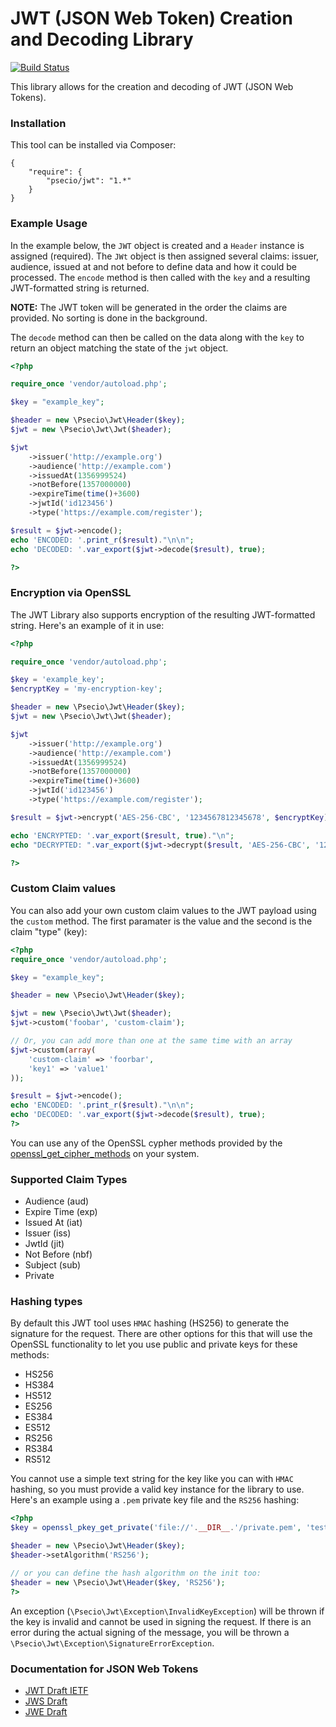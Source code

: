 JWT (JSON Web Token) Creation and Decoding Library
====================

[![Build Status](https://travis-ci.org/psecio/jwt.svg?branch=master)](http://travis-ci.org/psecio/jwt)

This library allows for the creation and decoding of JWT (JSON Web Tokens).

### Installation

This tool can be installed via Composer:

```
{
	"require": {
		"psecio/jwt": "1.*"
	}
}
```

### Example Usage

In the example below, the `JWT` object is created and a `Header` instance is assigned (required). The `JWt` object is then
assigned several claims: issuer, audience, issued at and not before to define data and how it could be processed. The `encode`
method is then called with the `key` and a resulting JWT-formatted string is returned.

**NOTE:** The JWT token will be generated in the order the claims are provided. No sorting is done in the background.

The `decode` method can then be called on the data along with the `key` to return an object matching the state of the `jwt` object.

```php
<?php

require_once 'vendor/autoload.php';

$key = "example_key";

$header = new \Psecio\Jwt\Header($key);
$jwt = new \Psecio\Jwt\Jwt($header);

$jwt
    ->issuer('http://example.org')
    ->audience('http://example.com')
	->issuedAt(1356999524)
	->notBefore(1357000000)
	->expireTime(time()+3600)
	->jwtId('id123456')
	->type('https://example.com/register');

$result = $jwt->encode();
echo 'ENCODED: '.print_r($result)."\n\n";
echo 'DECODED: '.var_export($jwt->decode($result), true);

?>
```

### Encryption via OpenSSL

The JWT Library also supports encryption of the resulting JWT-formatted string. Here's an example of it in use:

```php
<?php

require_once 'vendor/autoload.php';

$key = 'example_key';
$encryptKey = 'my-encryption-key';

$header = new \Psecio\Jwt\Header($key);
$jwt = new \Psecio\Jwt\Jwt($header);

$jwt
    ->issuer('http://example.org')
    ->audience('http://example.com')
	->issuedAt(1356999524)
	->notBefore(1357000000)
	->expireTime(time()+3600)
	->jwtId('id123456')
	->type('https://example.com/register');

$result = $jwt->encrypt('AES-256-CBC', '1234567812345678', $encryptKey);

echo 'ENCRYPTED: '.var_export($result, true)."\n";
echo "DECRYPTED: ".var_export($jwt->decrypt($result, 'AES-256-CBC', '1234567812345678', $encryptKey), true)."\n";

?>
```

### Custom Claim values

You can also add your own custom claim values to the JWT payload using the `custom` method. The first paramater is the value and the second is the claim "type" (key):

```php
<?php
require_once 'vendor/autoload.php';

$key = "example_key";

$header = new \Psecio\Jwt\Header($key);

$jwt = new \Psecio\Jwt\Jwt($header);
$jwt->custom('foobar', 'custom-claim');

// Or, you can add more than one at the same time with an array
$jwt->custom(array(
    'custom-claim' => 'foorbar',
    'key1' => 'value1'
));

$result = $jwt->encode();
echo 'ENCODED: '.print_r($result)."\n\n";
echo 'DECODED: '.var_export($jwt->decode($result), true);
?>
```

You can use any of the OpenSSL cypher methods provided by the [openssl_get_cipher_methods](http://us3.php.net/openssl_get_cipher_methods) on your system.

### Supported Claim Types

- Audience (aud)
- Expire Time (exp)
- Issued At (iat)
- Issuer (iss)
- JwtId (jit)
- Not Before (nbf)
- Subject (sub)
- Private

### Hashing types

By default this JWT tool uses `HMAC` hashing (HS256) to generate the signature for the request. There are other options for this that will use the OpenSSL functionality to let you use public and private keys for these methods:

- HS256
- HS384
- HS512
- ES256
- ES384
- ES512
- RS256
- RS384
- RS512

You cannot use a simple text string for the key like you can with `HMAC` hashing, so you must provide a valid key instance for the library to use. Here's an example using a `.pem` private key file and the `RS256` hashing:

```php
<?php
$key = openssl_pkey_get_private('file://'.__DIR__.'/private.pem', 'test1234');

$header = new \Psecio\Jwt\Header($key);
$header->setAlgorithm('RS256');

// or you can define the hash algorithm on the init too:
$header = new \Psecio\Jwt\Header($key, 'RS256');
?>
```

An exception (`\Psecio\Jwt\Exception\InvalidKeyException`) will be thrown if the key is invalid and cannot be used in signing the request. If there is an error during the actual signing of the message, you will be thrown a `\Psecio\Jwt\Exception\SignatureErrorException`.

### Documentation for JSON Web Tokens

- [JWT Draft IETF](http://self-issued.info/docs/draft-ietf-oauth-json-web-token.html)
- [JWS Draft](https://tools.ietf.org/html/draft-ietf-jose-json-web-signature)
- [JWE Draft](https://tools.ietf.org/html/draft-ietf-jose-json-web-encryption)
